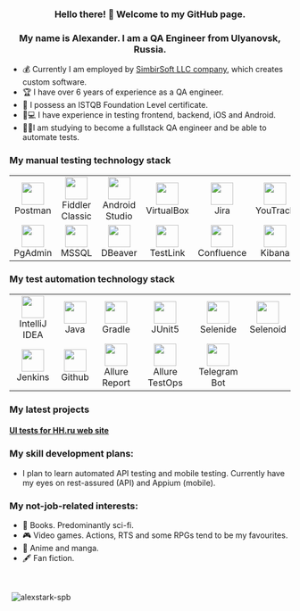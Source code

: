 <p align="center">
<h3 align="center"> Hello there! 👋 Welcome to my GitHub page. </h3>
</p>
<p align="center">
<h3 align="center">My name is Alexander. I am a QA Engineer from Ulyanovsk, Russia.</h3>
</p>

- :moneybag: Currently I am employed by [SimbirSoft LLC company](https://www.simbirsoft.com/en/), which creates custom software.
- 🏆 I have over 6 years of experience as a QA engineer.
- :gem: I possess an ISTQB Foundation Level certificate.
- :iphone::computer: I have experience in testing frontend, backend, iOS and Android.
- :man_student:I am studying to become a fullstack QA engineer and be able to automate tests.

### My manual testing technology stack
<table>
<tbody>
<tr>
<td align="center"><src="https://www.jetbrains.com/idea/"><img src="https://res.cloudinary.com/postman/image/upload/t_team_logo/v1629869194/team/2893aede23f01bfcbd2319326bc96a6ed0524eba759745ed6d73405a3a8b67a8" width="40" height="40"><br>Postman</td>
<td align="center"><src="https://www.jetbrains.com/idea/"><img src="https://www.megaleechers.com/storage/Fiddler-Classic-Icon.png" width="40" height="40"><br>Fiddler Classic</td>
<td align="center"><src="https://www.jetbrains.com/idea/"><img src="https://upload.wikimedia.org/wikipedia/commons/thumb/9/95/Android_Studio_Icon_3.6.svg/1900px-Android_Studio_Icon_3.6.svg.png" width="40" height="40"><br>Android Studio</td>
<td align="center"><src="https://www.jetbrains.com/idea/"><img src="https://upload.wikimedia.org/wikipedia/commons/d/d5/Virtualbox_logo.png" width="40" height="40"><br>VirtualBox</td>
<td align="center"><src="https://www.jetbrains.com/idea/"><img src="https://starchenkov.pro/qa-guru/img/skills/Jira.svg" width="40" height="40"><br>Jira</td>
<td align="center"><src="https://www.jetbrains.com/idea/"><img src="https://upload.wikimedia.org/wikipedia/commons/9/95/YouTrack_Icon.png" width="40" height="40"><br>YouTrack</td>
</tr>
<tr>
<td align="center"><src="https://www.jetbrains.com/idea/"><img src="https://developer.asustor.com/uploadIcons/0020_96009_1552971827_pgadmin-icon.png" width="40" height="40"><br>PgAdmin</td>
<td align="center"><src="https://www.jetbrains.com/idea/"><img src="https://i.pinimg.com/originals/32/a0/3a/32a03aee0c76419ec5bde950a62883bc.png" width="40" height="40"><br>MSSQL</td>
<td align="center"><src="https://www.jetbrains.com/idea/"><img src="https://upload.wikimedia.org/wikipedia/commons/thumb/b/b5/DBeaver_logo.svg/1200px-DBeaver_logo.svg.png" width="40" height="40"><br>DBeaver</td>
<td align="center"><src="https://www.jetbrains.com/idea/"><img src="https://secureanycloud.com/wp-content/uploads/sites/33/2016/04/testlink-logo1.png" width="40" height="40"><br>TestLink</td>
<td align="center"><src="https://www.jetbrains.com/idea/"><img src="https://seeklogo.com/images/C/confluence-logo-D9B07137C2-seeklogo.com.png" width="40" height="40"><br>Confluence</td>
<td align="center"><src="https://www.jetbrains.com/idea/"><img src="https://brandslogos.com/wp-content/uploads/images/large/elastic-kibana-logo.png" width="40" height="40"><br>Kibana</td>
</tbody>
</table>

### My test automation technology stack
<table>
<tbody>
<tr>
<td align="center"><src="https://www.jetbrains.com/idea/"><img src="https://starchenkov.pro/qa-guru/img/skills/Intelij_IDEA.svg" width="40" height="40"><br>IntelliJ IDEA</td>
<td align="center"><src="https://www.jetbrains.com/idea/"><img src="https://starchenkov.pro/qa-guru/img/skills/Java.svg" width="40" height="40"><br>Java</td>
<td align="center"><src="https://www.jetbrains.com/idea/"><img src="https://starchenkov.pro/qa-guru/img/skills/Gradle.svg" width="40" height="40"><br>Gradle</td>
<td align="center"><src="https://www.jetbrains.com/idea/"><img src="https://starchenkov.pro/qa-guru/img/skills/JUnit5.svg" width="40" height="40"><br>JUnit5</td>
<td align="center"><src="https://www.jetbrains.com/idea/"><img src="https://starchenkov.pro/qa-guru/img/skills/Selenide.svg" width="40" height="40"><br>Selenide</td>
<td align="center"><src="https://www.jetbrains.com/idea/"><img src="https://starchenkov.pro/qa-guru/img/skills/Selenoid.svg" width="40" height="40"><br>Selenoid</td>
</tr>
<tr>
<td align="center"><src="https://www.jetbrains.com/idea/"><img src="https://starchenkov.pro/qa-guru/img/skills/Jenkins.svg" width="40" height="40"><br>Jenkins</td>
<td align="center"><src="https://www.jetbrains.com/idea/"><img src="https://starchenkov.pro/qa-guru/img/skills/Github.svg" width="40" height="40"><br>Github</td>
<td align="center"><src="https://www.jetbrains.com/idea/"><img src="https://starchenkov.pro/qa-guru/img/skills/Allure_Report.svg" width="40" height="40"><br>Allure Report</td>
<td align="center"><src="https://www.jetbrains.com/idea/"><img src="https://starchenkov.pro/qa-guru/img/skills/Allure_EE.svg" width="40" height="40"><br>Allure TestOps</td>
<td align="center"><src="https://www.jetbrains.com/idea/"><img src="https://starchenkov.pro/qa-guru/img/skills/Telegram.svg" width="40" height="40"><br>Telegram Bot</td>
</tr>
</tbody>
</table>

### My latest projects
#### [UI tests for HH.ru web site](https://github.com/a-shashkin/hh-project-tests)

### My skill development plans:
- I plan to learn automated API testing and mobile testing. Currently have my eyes on rest-assured (API) and Appium (mobile).

### My not-job-related interests:
- :book: Books. Predominantly sci-fi.
- :video_game: Video games. Actions, RTS and some RPGs tend to be my favourites.
- :notebook_with_decorative_cover: Anime and manga.
- :fountain_pen: Fan fiction.

<br>
<p>&nbsp;<img align="center" src="https://github-readme-stats.vercel.app/api?username=a-shashkin&theme=chartreuse-dark&show_icons=true&locale=en" alt="alexstark-spb" /></p>
